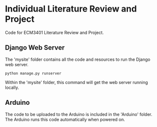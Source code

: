 # Individual Literature Review and Project

Code for ECM3401 Literature Review and Project.

## Django Web Server

The 'mysite' folder contains all the code and resources to run the Django web server.

`python manage.py runserver`

Within the 'mysite' folder, this command will get the web server running locally.

## Arduino

The code to be uploaded to the Arduino is included in the 'Arduino' folder. The Arduino runs this code automatically when powered on.
